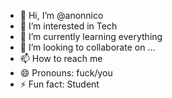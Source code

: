 - 👋 Hi, I’m @anonnico
- 👀 I’m interested in Tech
- 🌱 I’m currently learning everything 
- 💞️ I’m looking to collaborate on ...
- 📫 How to reach me 
- 😄 Pronouns: fuck/you
- ⚡ Fun fact: Student 

<!---
anonnico/anonnico is a ✨ special ✨ repository because its `README.md` (this file) appears on your GitHub profile.
You can click the Preview link to take a look at your changes.
--->
